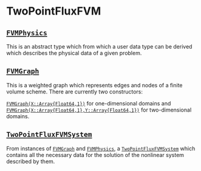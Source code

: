 # TwoPointFluxFVM



## [`FVMPhysics`](@ref)
This is an abstract type
which from which a user
data type can be derived which describes the physical
data of a given problem.

## [`FVMGraph`](@ref)

This is a weighted graph which represents edges and nodes
of a finite volume scheme. There are currently two
constructors:

[`FVMGraph(X::Array{Float64,1})`](@ref) for one-dimensional
domains and [`FVMGraph(X::Array{Float64,1},Y::Array{Float64,1})`](@ref)
for two-dimensional domains.

## [`TwoPointFluxFVMSystem`](@ref)

From instances of  [`FVMGraph`](@ref) and [`FVMPhysics`](@ref),
a [`TwoPointFluxFVMSystem`](@ref) which contains all the necessary
data for the solution of the nonlinear system described by them.




